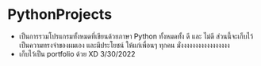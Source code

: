 # PythonProjects
- เป็นการรวมโปรแกรมทั้งหมดที่เขียนด้วยภาษา Python ทั้งหมดทั้ง ดี และ ไม่ดี ส่วนนี้จะเก็บไว้เป็นความทรงจําของผมเอง และมีประโยชน์ ให้แก่เพื่อนๆ ทุกคน มั่งงงงงงงงงงงงงงงงง
- เก็บไว้เป็น portfolio ด้วย XD
3/30/2022
